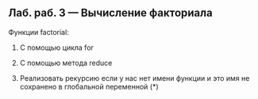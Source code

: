 ## Лаб. раб. 3 — Вычисление факториала  

Функции factorial: 
1. С помощью цикла for 

2. С помощью метода reduce 

3. Реализовать рекурсию если у нас нет имени функции и это имя не сохранено в глобальной переменной (*) 